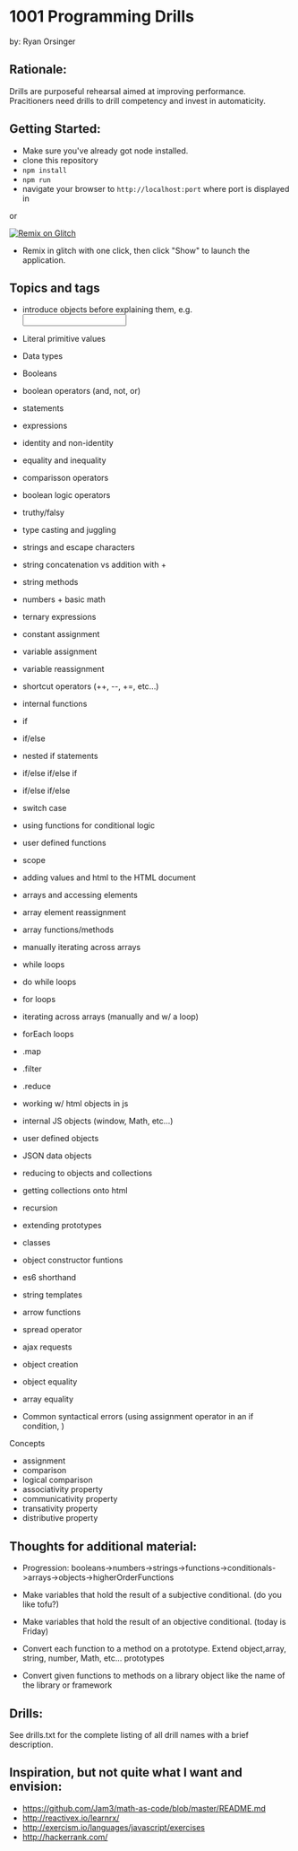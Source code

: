 # 1001 Programming Drills
by: Ryan Orsinger

## Rationale:
Drills are purposeful rehearsal aimed at improving performance. Pracitioners need drills to drill competency and invest in automaticity.

## Getting Started:

- Make sure you've already got node installed.
- clone this repository 
- `npm install`
- `npm run`
- navigate your browser to `http://localhost:port` where port is displayed in 

or

[![Remix on Glitch](https://cdn.glitch.com/2703baf2-b643-4da7-ab91-7ee2a2d00b5b%2Fremix-button.svg)](https://glitch.com/edit/#!/remix/1001-drills)
- Remix in glitch with one click, then click "Show" to launch the application.

## Topics and tags

- introduce objects before explaining them, e.g. <input name="password">
- Literal primitive values
- Data types
- Booleans
- boolean operators (and, not, or)
- statements
- expressions
- identity and non-identity
- equality and inequality
- comparisson operators
- boolean logic operators
- truthy/falsy 
- type casting and juggling
- strings and escape characters
- string concatenation vs addition with +
- string methods
- numbers + basic math
- ternary expressions
- constant assignment
- variable assignment
- variable reassignment
- shortcut operators (++, --, +=, etc...)
- internal functions
- if
- if/else
- nested if statements
- if/else if/else if
- if/else if/else
- switch case
- using functions for conditional logic
- user defined functions
- scope
- adding values and html to the HTML document
- arrays and accessing elements
- array element reassignment
- array functions/methods
- manually iterating across arrays
- while loops
- do while loops
- for loops
- iterating across arrays (manually and w/ a loop)
- forEach loops
- .map
- .filter
- .reduce
- working w/ html objects in js
- internal JS objects (window, Math, etc...)
- user defined objects
- JSON data objects
- reducing to objects and collections
- getting collections onto html
- recursion
- extending prototypes
- classes
- object constructor funtions
- es6 shorthand
- string templates
- arrow functions
- spread operator
- ajax requests
- object creation
- object equality
- array equality


- Common syntactical errors (using assignment operator in an if condition, )

Concepts
- assignment
- comparison
- logical comparison
- associativity property
- communicativity property
- transativity property
- distributive property


## Thoughts for additional material:
- Progression: booleans->numbers->strings->functions->conditionals->arrays->objects->higherOrderFunctions
- Make variables that hold the result of a subjective conditional. (do you like tofu?)
- Make variables that hold the result of an objective conditional. (today is Friday)

- Convert each function to a method on a prototype. Extend object,array, string, number, Math, etc... prototypes

- Convert given functions to methods on a library object like the name of the library or framework

## Drills:
See drills.txt for the complete listing of all drill names with a brief description.

## Inspiration, but not quite what I want and envision:
- https://github.com/Jam3/math-as-code/blob/master/README.md
- http://reactivex.io/learnrx/
- http://exercism.io/languages/javascript/exercises
- http://hackerrank.com/
